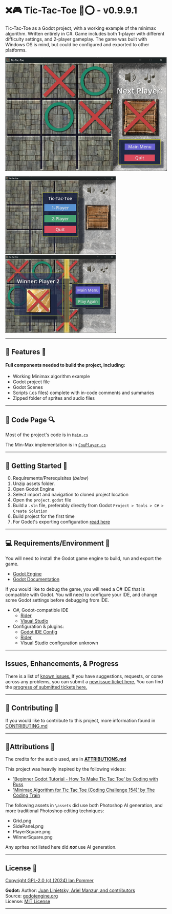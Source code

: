 # ❌🎮 Tic-Tac-Toe 👾⭕ - v0.9.9.1

Tic-Tac-Toe as a Godot project, with a working example of the minimax algorithm. Written entirely in C#. Game includes both 1-player with different difficulty settings, and 2-player gameplay. The game was built with Windows OS is mind, but could be configured and exported to other platforms.

<img src="https://raw.githubusercontent.com/Pan-I/Tic-Tac-Toe/refs/heads/main/readme_links/ReadMe%20ScreenShot.png" alt="broken link of game screenshot 1" width="700"/>

<img src="https://raw.githubusercontent.com/Pan-I/Tic-Tac-Toe/refs/heads/main/readme_links/ReadMe%20ScreenShot%20Small.png" alt="broken link of game screenshot 2" width="345"/> <img src="https://raw.githubusercontent.com/Pan-I/Tic-Tac-Toe/refs/heads/main/readme_links/ReadMe%20ScreenShot%20Small2.png" alt="broken link of game screenshot 3" width="345"/>

---
## 🎉 Features 🎁
#### Full components needed to build the project, including:
- Working Minimax algorithm example
- Godot project file
- Godot Scenes 
- Scripts (.cs files) complete with in-code comments and summaries
- Zipped folder of sprites and audio files

---
## 🔨 Code Page 🔍

Most of the project's code is in [`Main.cs`](https://github.com/Pan-I/Tic-Tac-Toe/blob/main/scripts/Main.cs)

The Min-Max implementation is in [`CpuPlayer.cs`](https://github.com/Pan-I/Tic-Tac-Toe/blob/main/scripts/CpuPlayer.cs)

---
## 🏃 Getting Started 🚀

0. Requirements/Prerequisites (*below*)
1. Unzip assets folder.
2. Open Godot Engine
3. Select import and navigation to cloned project location
4. Open the `project.godot` file
5. Build a `.sln` file, preferably directly from Godot 
	`Project > Tools > C# > Create Solution`
6. Build project for the first time
7. For Godot's exporting configuration [read here](https://docs.godotengine.org/en/stable/tutorials/export/index.html)

---
## 💻 Requirements/Environment 💽

You will need to install the Godot game engine to build, run and export the game.
- [Godot Engine](https://godotengine.org/)
- [Godot Documentation](https://docs.godotengine.org/en/stable/index.html)

If you would like to debug the game, you will need a C# IDE that is compatible with Godot. You will need to configure your IDE, and change some Godot settings before debugging from IDE.
- C#, Godot-compatible IDE
	- [Rider](https://www.jetbrains.com/rider/) 
	- [Visual Studio](https://visualstudio.microsoft.com/) 
- Configuration & plugins:
	- [Godot IDE Config](https://docs.godotengine.org/en/stable/contributing/development/configuring_an_ide/index.html)
	- [Rider](https://plugins.jetbrains.com/plugin/13882-godot-support)
	- Visual Studio configuration unknown

---
## Issues, Enhancements, & Progress

There is a list of [known issues.](https://github.com/Pan-I/Tic-Tac-Toe/issues) If you have suggestions, requests, or come across any problems, you can submit a [new issue ticket here.](https://github.com/Pan-I/Tic-Tac-Toe/issues/new/choose) You can find the [progress of submitted tickets here.](https://github.com/users/Pan-I/projects/7/views/1) 

---
## 🔧 Contributing 💾

If you would like to contribute to this project, more information found in [CONTRIBUTING.md](https://github.com/Pan-I/Tic-Tac-Toe/tree/main/.github/CONTRIBUTING.md)

---
## 📍Attributions 📜

The credits for the audio used, are in [**ATTRIBUTIONS.md**](https://github.com/Pan-I/Tic-Tac-Toe/tree/main/readme_links/ATTRIBUTIONS.md)

This project was heavily inspired by the following videos:
- ['Beginner Godot Tutorial - How To Make Tic Tac Toe' by Coding with Russ](https://www.youtube.com/watch?v=w6leMEr1aGo&ab_channel=CodingWithRuss)
- ['Minimax Algorithm for Tic Tac Toe (Coding Challenge 154)' by The Coding Train](https://www.youtube.com/watch?v=trKjYdBASyQ)

The following assets in `\assets` did use both Photoshop AI generation, and more traditional Photoshop editing techniques:

- Grid.png
- SidePanel.png
- PlayerSquare.png
- WinnerSquare.png

Any sprites not listed here did ***not*** use AI generation.

---
## License 📜

[Copyright GPL-2.0 (c) (2024) Ian Pommer](https://github.com/Pan-I/Tic-Tac-Toe?tab=GPL-2.0-1-ov-file#readme)

**Godot:**
Author: [Juan Linietsky, Ariel Manzur, and contributors](https://godotengine.org/contact)  
Source: [godotengine.org](https://godotengine.org/)  
License: [MIT License](https://github.com/godotengine/godot/blob/master/LICENSE.txt)

---

